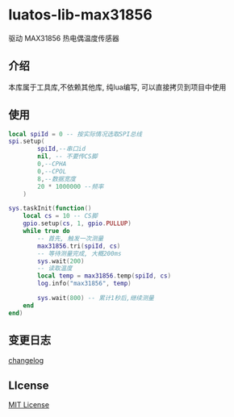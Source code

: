 # luatos-lib-max31856

驱动 MAX31856 热电偶温度传感器

## 介绍

本库属于工具库,不依赖其他库, 纯lua编写, 可以直接拷贝到项目中使用

## 使用

```lua
local spiId = 0 -- 按实际情况选取SPI总线
spi.setup(
        spiId,--串口id
        nil, -- 不要传CS脚
        0,--CPHA
        0,--CPOL
        8,--数据宽度
        20 * 1000000 --频率
    )

sys.taskInit(function()
    local cs = 10 -- CS脚
    gpio.setup(cs, 1, gpio.PULLUP)
    while true do
        -- 首先, 触发一次测量
        max31856.tri(spiId, cs)
        -- 等待测量完成, 大概200ms
        sys.wait(200)
        -- 读取温度
        local temp = max31856.temp(spiId, cs)
        log.info("max31856", temp)

        sys.wait(800) -- 累计1秒后,继续测量
    end
end)
```

## 变更日志

[changelog](changelog.md)

## LIcense

[MIT License](https://opensource.org/licenses/MIT)
